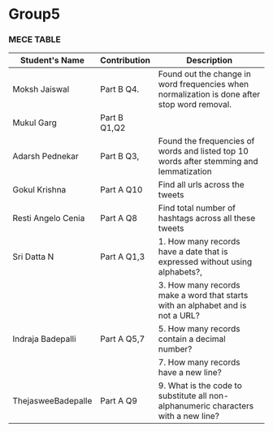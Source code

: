 # Group5

### MECE TABLE

| Student's Name    | Contribution      | Description                                                                                              |
|------------------ |-------------------|----------------------------------------------------------------------------------------------------------|
| Moksh Jaiswal     | Part B Q4.        | Found out the change in word frequencies when normalization is done after stop word removal.             |
| Mukul Garg        | Part B Q1,Q2      |                                                                                                          |
| Adarsh Pednekar   | Part B Q3,        |  Found the frequencies of words and listed top 10 words after stemming and lemmatization                 |
| Gokul Krishna     | Part A Q10        |  Find all urls across the tweets                                                                         |
|Resti Angelo Cenia |Part A Q8          |  Find total number of hashtags across all these tweets                                                   |
|Sri Datta N        | Part A Q1,3       | 1. How many records have a date that is expressed without using alphabets?,                              |
|                   |                   | 3. How many records make a word that starts with an alphabet and is not a URL?                           |
| Indraja Badepalli | Part A Q5,7       | 5. How many records contain a decimal number?                                                            |
|                   |                   | 7. How many records have a new line?                                                                     |
|ThejasweeBadepalle | Part A Q9         | 9. What is the code to substitute all non-alphanumeric characters with a new line?                       |
